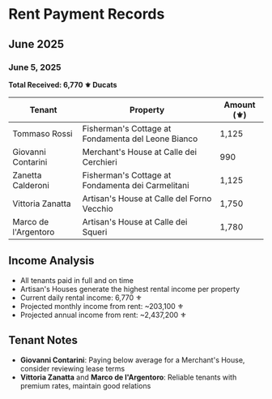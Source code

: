 # Rent Payment Records

## June 2025

### June 5, 2025
**Total Received: 6,770 ⚜️ Ducats**

| Tenant | Property | Amount (⚜️) |
|--------|----------|-------------|
| Tommaso Rossi | Fisherman's Cottage at Fondamenta del Leone Bianco | 1,125 |
| Giovanni Contarini | Merchant's House at Calle dei Cerchieri | 990 |
| Zanetta Calderoni | Fisherman's Cottage at Fondamenta dei Carmelitani | 1,125 |
| Vittoria Zanatta | Artisan's House at Calle del Forno Vecchio | 1,750 |
| Marco de l'Argentoro | Artisan's House at Calle dei Squeri | 1,780 |

## Income Analysis
- All tenants paid in full and on time
- Artisan's Houses generate the highest rental income per property
- Current daily rental income: 6,770 ⚜️
- Projected monthly income from rent: ~203,100 ⚜️
- Projected annual income from rent: ~2,437,200 ⚜️

## Tenant Notes
- **Giovanni Contarini**: Paying below average for a Merchant's House, consider reviewing lease terms
- **Vittoria Zanatta** and **Marco de l'Argentoro**: Reliable tenants with premium rates, maintain good relations
